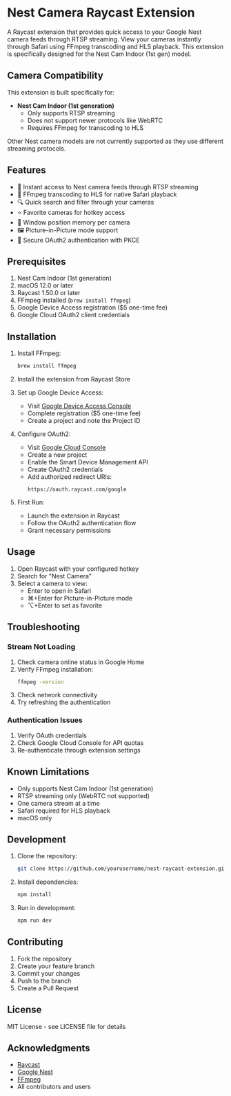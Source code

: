# Nest Camera Raycast Extension

A Raycast extension that provides quick access to your Google Nest camera feeds through RTSP streaming. View your cameras instantly through Safari using FFmpeg transcoding and HLS playback. This extension is specifically designed for the Nest Cam Indoor (1st gen) model.

## Camera Compatibility

This extension is built specifically for:
- **Nest Cam Indoor (1st generation)**
  - Only supports RTSP streaming
  - Does not support newer protocols like WebRTC
  - Requires FFmpeg for transcoding to HLS

Other Nest camera models are not currently supported as they use different streaming protocols.

## Features

- 🎥 Instant access to Nest camera feeds through RTSP streaming
- 🔄 FFmpeg transcoding to HLS for native Safari playback
- 🔍 Quick search and filter through your cameras
- ⭐️ Favorite cameras for hotkey access
- 📍 Window position memory per camera
- 🖼 Picture-in-Picture mode support
- 🔐 Secure OAuth2 authentication with PKCE

## Prerequisites

1. Nest Cam Indoor (1st generation)
2. macOS 12.0 or later
3. Raycast 1.50.0 or later
4. FFmpeg installed (`brew install ffmpeg`)
5. Google Device Access registration ($5 one-time fee)
6. Google Cloud OAuth2 client credentials

## Installation

1. Install FFmpeg:
   ```bash
   brew install ffmpeg
   ```

2. Install the extension from Raycast Store

3. Set up Google Device Access:
   - Visit [Google Device Access Console](https://console.nest.google.com/device-access)
   - Complete registration ($5 one-time fee)
   - Create a project and note the Project ID

4. Configure OAuth2:
   - Visit [Google Cloud Console](https://console.cloud.google.com)
   - Create a new project
   - Enable the Smart Device Management API
   - Create OAuth2 credentials
   - Add authorized redirect URIs:
     ```
     https://oauth.raycast.com/google
     ```

5. First Run:
   - Launch the extension in Raycast
   - Follow the OAuth2 authentication flow
   - Grant necessary permissions

## Usage

1. Open Raycast with your configured hotkey
2. Search for "Nest Camera"
3. Select a camera to view:
   - Enter to open in Safari
   - ⌘+Enter for Picture-in-Picture mode
   - ⌥+Enter to set as favorite

## Troubleshooting

### Stream Not Loading
1. Check camera online status in Google Home
2. Verify FFmpeg installation:
   ```bash
   ffmpeg -version
   ```
3. Check network connectivity
4. Try refreshing the authentication

### Authentication Issues
1. Verify OAuth credentials
2. Check Google Cloud Console for API quotas
3. Re-authenticate through extension settings

## Known Limitations

- Only supports Nest Cam Indoor (1st generation)
- RTSP streaming only (WebRTC not supported)
- One camera stream at a time
- Safari required for HLS playback
- macOS only

## Development

1. Clone the repository:
   ```bash
   git clone https://github.com/yourusername/nest-raycast-extension.git
   ```

2. Install dependencies:
   ```bash
   npm install
   ```

3. Run in development:
   ```bash
   npm run dev
   ```

## Contributing

1. Fork the repository
2. Create your feature branch
3. Commit your changes
4. Push to the branch
5. Create a Pull Request

## License

MIT License - see LICENSE file for details

## Acknowledgments

- [Raycast](https://raycast.com)
- [Google Nest](https://store.google.com/category/connected_home)
- [FFmpeg](https://ffmpeg.org)
- All contributors and users 